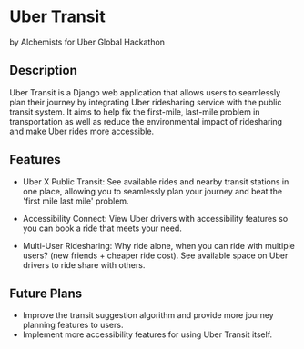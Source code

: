 # Uber Transit

by Alchemists for Uber Global Hackathon

## Description
Uber Transit is a Django web application that allows users to seamlessly plan their journey by integrating Uber ridesharing service with the public transit system. It aims to help fix the first-mile, last-mile problem in transportation as well as reduce the environmental impact of ridesharing and make Uber rides more accessible.

## Features
- Uber X Public Transit: See available rides and nearby transit stations in one place, allowing you to seamlessly plan your journey and beat the 'first mile last mile' problem.

- Accessibility Connect: View Uber drivers with accessibility features so you can book a ride that meets your need.

- Multi-User Ridesharing: Why ride alone, when you can ride with multiple users? (new friends + cheaper ride cost). See available space on Uber drivers to ride share with others.

## Future Plans

- Improve the transit suggestion algorithm and provide more journey planning features to users.
- Implement more accessibility features for using Uber Transit itself.